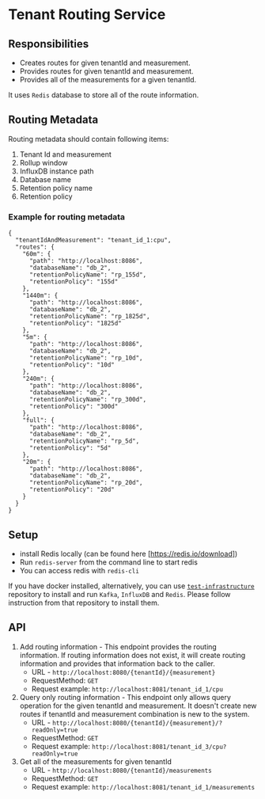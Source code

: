 # Tenant Routing Service
## Responsibilities
- Creates routes for given tenantId and measurement.
- Provides routes for given tenantId and measurement.
- Provides all of the measurements for a given tenantId.

It uses `Redis` database to store all of the route information.

## Routing Metadata
Routing metadata should contain following items:
1. Tenant Id and measurement
1. Rollup window
1. InfluxDB instance path
1. Database name
1. Retention policy name
1. Retention policy

### Example for routing metadata
```
{
  "tenantIdAndMeasurement": "tenant_id_1:cpu",
  "routes": {
    "60m": {
      "path": "http://localhost:8086",
      "databaseName": "db_2",
      "retentionPolicyName": "rp_155d",
      "retentionPolicy": "155d"
    },
    "1440m": {
      "path": "http://localhost:8086",
      "databaseName": "db_2",
      "retentionPolicyName": "rp_1825d",
      "retentionPolicy": "1825d"
    },
    "5m": {
      "path": "http://localhost:8086",
      "databaseName": "db_2",
      "retentionPolicyName": "rp_10d",
      "retentionPolicy": "10d"
    },
    "240m": {
      "path": "http://localhost:8086",
      "databaseName": "db_2",
      "retentionPolicyName": "rp_300d",
      "retentionPolicy": "300d"
    },
    "full": {
      "path": "http://localhost:8086",
      "databaseName": "db_2",
      "retentionPolicyName": "rp_5d",
      "retentionPolicy": "5d"
    },
    "20m": {
      "path": "http://localhost:8086",
      "databaseName": "db_2",
      "retentionPolicyName": "rp_20d",
      "retentionPolicy": "20d"
    }
  }
}
```
## Setup
- install Redis locally (can be found here [https://redis.io/download])
- Run `redis-server` from the command line to start redis
- You can access redis with `redis-cli`

If you have docker installed, alternatively, you can use [`test-infrastructure`](https://github.com/racker/ceres-test-infrastructure) repository to install and run `Kafka`, `InfluxDB` and `Redis`. Please follow instruction from that repository to install them.

## API
1. Add routing information - This endpoint provides the routing information. If routing information does not exist, it will create routing information and provides that information back to the caller.
   - URL - `http://localhost:8080/{tenantId}/{measurement}`
   - RequestMethod: `GET`
   - Request example: `http://localhost:8081/tenant_id_1/cpu`
2. Query only routing information - This endpoint only allows query operation for the given tenantId and measurement. It doesn't create new routes if tenantId and measurement combination is new to the system.
   - URL - `http://localhost:8080/{tenantId}/{measurement}/?readOnly=true`
   - RequestMethod: `GET`
   - Request example: `http://localhost:8081/tenant_id_3/cpu?readOnly=true`
3. Get all of the measurements for given tenantId
   - URL - `http://localhost:8080/{tenantId}/measurements`
   - RequestMethod: `GET`
   - Request example: `http://localhost:8081/tenant_id_1/measurements`
